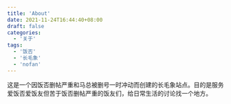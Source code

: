 ```yaml
---
title: 'About'
date: 2021-11-24T16:44:40+08:00
draft: false
categories:
  - '关于'
tags:
  - '饭否'
  - '长毛象'
  - 'nofan'
---
```


这是一个因饭否删帖严重和马总被删号一时冲动而创建的长毛象站点。目的是服务爱饭否爱饭友但苦于饭否删帖严重的饭友们，给日常生活的讨论找一个地方。

